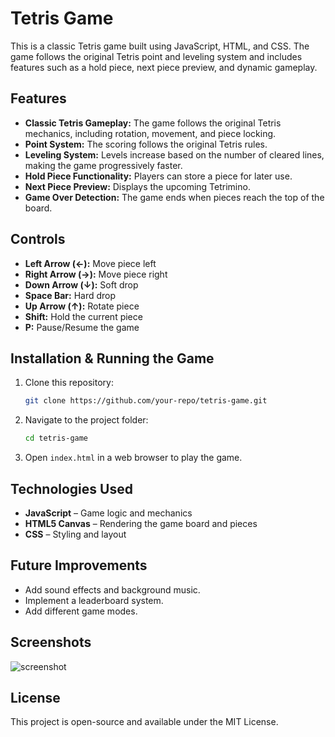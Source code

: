 # Tetris Game

This is a classic Tetris game built using JavaScript, HTML, and CSS. The game follows the original Tetris point and leveling system and includes features such as a hold piece, next piece preview, and dynamic gameplay.

## Features

- **Classic Tetris Gameplay:** The game follows the original Tetris mechanics, including rotation, movement, and piece locking.
- **Point System:** The scoring follows the original Tetris rules.
- **Leveling System:** Levels increase based on the number of cleared lines, making the game progressively faster.
- **Hold Piece Functionality:** Players can store a piece for later use.
- **Next Piece Preview:** Displays the upcoming Tetrimino.
- **Game Over Detection:** The game ends when pieces reach the top of the board.

## Controls

- **Left Arrow (←):** Move piece left
- **Right Arrow (→):** Move piece right
- **Down Arrow (↓):** Soft drop
- **Space Bar:** Hard drop
- **Up Arrow (↑):** Rotate piece
- **Shift:** Hold the current piece
- **P:** Pause/Resume the game

## Installation & Running the Game

1. Clone this repository:
   ```sh
   git clone https://github.com/your-repo/tetris-game.git
   ```
2. Navigate to the project folder:
   ```sh
   cd tetris-game
   ```
3. Open `index.html` in a web browser to play the game.

## Technologies Used

- **JavaScript** – Game logic and mechanics
- **HTML5 Canvas** – Rendering the game board and pieces
- **CSS** – Styling and layout

## Future Improvements

- Add sound effects and background music.
- Implement a leaderboard system.
- Add different game modes.

## Screenshots

![screenshot](images/imimageOfTetris.pnh)

## License

This project is open-source and available under the MIT License.

